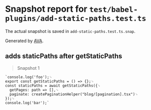 # Snapshot report for `test/babel-plugins/add-static-paths.test.ts`

The actual snapshot is saved in `add-static-paths.test.ts.snap`.

Generated by [AVA](https://avajs.dev).

## adds staticPaths after getStaticPaths

> Snapshot 1

    `console.log('foo');␊
    export const getStaticPaths = () => {};␊
    const staticPaths = await getStaticPaths({␊
      getPages: path => [],␊
      paginate: createPaginationHelper("blog/[pagination].tsx")␊
    });␊
    console.log('bar');`

